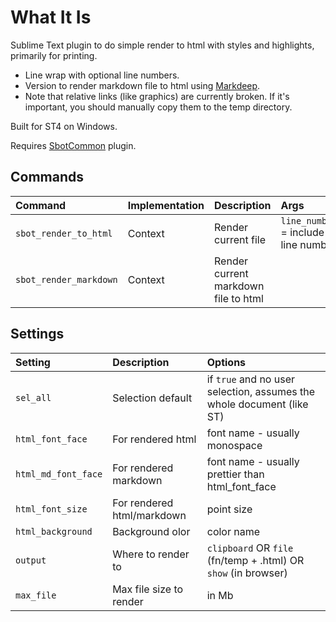 # What It Is

Sublime Text plugin to do simple render to html with styles and highlights, primarily for printing.

- Line wrap with optional line numbers.
- Version to render markdown file to html using [Markdeep](https://casual-effects.com/markdeep/).
- Note that relative links (like graphics) are currently broken. If it's important, you should manually copy them to the temp directory.

Built for ST4 on Windows.

Requires [SbotCommon](https://github.com/cepthomas/SbotCommon) plugin.

## Commands

| Command                    | Implementation | Description                          | Args      |
| :--------                  | :-------       | :-------                             | :-----    |
| `sbot_render_to_html`      | Context        | Render current file                  | `line_numbers` = include line numbers |
| `sbot_render_markdown`     | Context        | Render current markdown file to html | |

## Settings

| Setting              | Description                | Options   |
| :--------            | :-------                   | :------   |
| `sel_all`            | Selection default          | if `true` and no user selection, assumes the whole document (like ST) |
| `html_font_face`     | For rendered html          | font name - usually monospace |
| `html_md_font_face`  | For rendered markdown      | font name - usually prettier than html_font_face |
| `html_font_size`     | For rendered html/markdown | point size |
| `html_background`    | Background olor            | color name |
| `output`             | Where to render to         | `clipboard` OR `file` (fn/temp + .html) OR `show` (in browser) |
| `max_file`           | Max file size to render    | in Mb |
